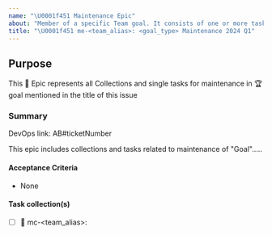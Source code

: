 ```yaml
---
name: "\U0001f451 Maintenance Epic"
about: "Member of a specific Team goal. It consists of one or more task-collections"
title: "\U0001f451 me-<team_alias>: <goal_type> Maintenance 2024 Q1"
---
```


## Purpose

This :crown: Epic represents all Collections and single tasks for maintenance in :trophy: goal mentioned in the title of this issue

### Summary

DevOps link: AB#ticketNumber

This epic includes collections and tasks related to maintenance of "Goal"..... <!-- Summarise overall reason/goal for epic -->

#### Acceptance Criteria

- None

#### Task collection(s)
<!--
Copy/paste value in next line to add more collections in this list:
- [ ] :card_index: mc-<team_alias>:
 -->

- [ ] :card_index: mc-<team_alias>:
